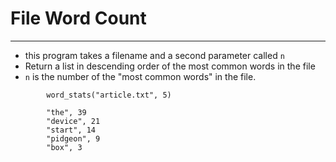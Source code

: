 # File Word Count
---




* this program takes a filename and a second parameter called `n`
* Return a list in descending order of the most common words in the file
* `n` is the number of the "most common words" in the file.

```
		word_stats("article.txt", 5)

		"the", 39
		"device", 21
		"start", 14
		"pidgeon", 9
		"box", 3
```


